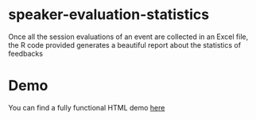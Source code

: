 # speaker-evaluation-statistics
Once all the session evaluations of an event are collected in an Excel file, the R code provided generates a beautiful report about the statistics of feedbacks

# Demo
You can find a fully functional HTML demo [here](https://lucazav.github.io/speaker-evaluation-statistics-demo)
